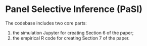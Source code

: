 # Panel Selective Inference (PaSI)

The codebase includes two core parts:
1. the simulation Jupyter for creating Section 6 of the paper;
2. the empirical R code for creating Section 7 of the paper.
